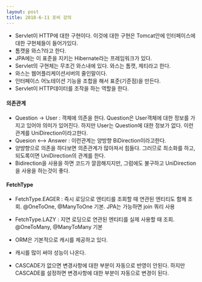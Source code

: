 ```yaml
---
layout: post
title: 2018-6-11 포비 강의
---
```


- Servlet이 HTTP에 대한 구현이다. 이것에 대한 구현은 Tomcat안에 인터페이스에 대한 구현체들이 들어가있다.
- 톰캣을 와스?라고 한다.
- JPA에는 이 표준을 지키는 Hibernate라는 프레임워크가 있다.
- Servlet의 구현체는 무조건 와스내에 있다. 와스는 톰캣, 제티라고 한다.
- 와스는 웹어플리케이션서버의 줄인말이다.
- 인터페이스 어노테이션 기능을 조합을 해서 표준(기준점)을 만든다.
- Servlet이 HTTP데이터를 조작을 하는 역할을 한다.


#### 의존관계

- Question -> User : 객체에 의존을 한다. Question은 User객체에 대한 정보를 가지고 있어야 의미가 있어진다. 하지만 User는 Question에 대한 정보가 없다. 이런관계를 UniDirection이라고한다.
- Quesion <--> Answer : 이런관계는 양방향 BiDirection이라고한다.
- 양뱡향으로 의존을 하다보면 의존관계가 많아져서 힘들다. 그러므로 최소화를 하고, 되도록이면 UniDirection의 관계를 한다.
- Bidirection을 사용을 하면 코드가 깔끔해지지만, 그럼에도 불구하고 UniDirection을 사용을 하는것이 좋다.


#### FetchType
- FetchType.EAGER : 즉시 로딩으로 엔티티를 조회할 때 연관된 엔티티도 함께 조회. @OneToOne, @ManyToOne 기본. JPA는 가능하면 join 쿼리 사용
- FetchType.LAZY : 지연 로딩으로 연관된 엔티티를 실제 사용할 때 조회. @OneToMany, @ManyToMany 기본


- ORM은 기본적으로 캐시를 제공하고 있다.
- 캐시를 많이 써야 성능이 나온다.
- CASCADE가 없으면 변경사항에 대한 부분이 자동으로 반영이 안된다. 하지만 CASCADE를 설정하면 변경사항에 대한 부분이 자동으로 변경이 된다.
